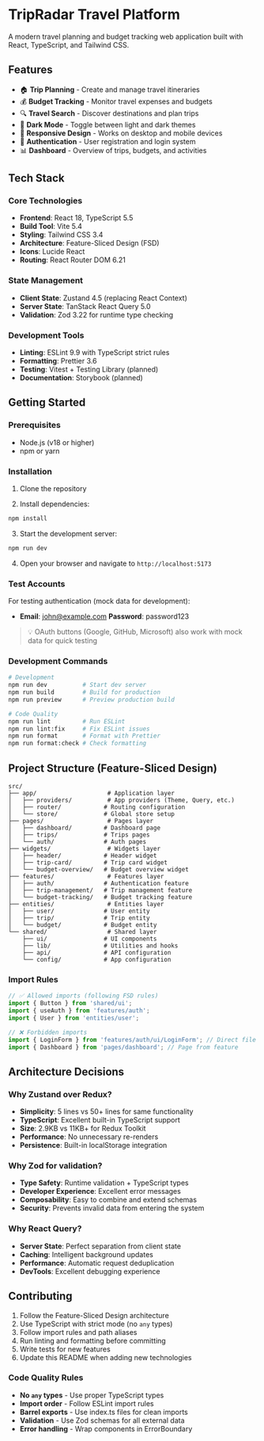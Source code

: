 # TripRadar Travel Platform

A modern travel planning and budget tracking web application built with React, TypeScript, and Tailwind CSS.

## Features

- 🏠 **Trip Planning** - Create and manage travel itineraries
- 💰 **Budget Tracking** - Monitor travel expenses and budgets
- 🔍 **Travel Search** - Discover destinations and plan trips
- 🌙 **Dark Mode** - Toggle between light and dark themes
- 📱 **Responsive Design** - Works on desktop and mobile devices
- 🔐 **Authentication** - User registration and login system
- 📊 **Dashboard** - Overview of trips, budgets, and activities

## Tech Stack

### Core Technologies

- **Frontend**: React 18, TypeScript 5.5
- **Build Tool**: Vite 5.4
- **Styling**: Tailwind CSS 3.4
- **Architecture**: Feature-Sliced Design (FSD)
- **Icons**: Lucide React
- **Routing**: React Router DOM 6.21

### State Management

- **Client State**: Zustand 4.5 (replacing React Context)
- **Server State**: TanStack React Query 5.0
- **Validation**: Zod 3.22 for runtime type checking

### Development Tools

- **Linting**: ESLint 9.9 with TypeScript strict rules
- **Formatting**: Prettier 3.6
- **Testing**: Vitest + Testing Library (planned)
- **Documentation**: Storybook (planned)

## Getting Started

### Prerequisites

- Node.js (v18 or higher)
- npm or yarn

### Installation

1. Clone the repository

2. Install dependencies:

```bash
npm install
```

3. Start the development server:

```bash
npm run dev
```

4. Open your browser and navigate to `http://localhost:5173`

### Test Accounts

For testing authentication (mock data for development):

- **Email**: john@example.com **Password**: password123

> 💡 OAuth buttons (Google, GitHub, Microsoft) also work with mock data for quick testing

### Development Commands

```bash
# Development
npm run dev          # Start dev server
npm run build        # Build for production
npm run preview      # Preview production build

# Code Quality
npm run lint         # Run ESLint
npm run lint:fix     # Fix ESLint issues
npm run format       # Format with Prettier
npm run format:check # Check formatting
```

## Project Structure (Feature-Sliced Design)

```
src/
├── app/                    # Application layer
│   ├── providers/          # App providers (Theme, Query, etc.)
│   ├── router/            # Routing configuration
│   └── store/             # Global store setup
├── pages/                  # Pages layer
│   ├── dashboard/         # Dashboard page
│   ├── trips/             # Trips pages
│   └── auth/              # Auth pages
├── widgets/                # Widgets layer
│   ├── header/            # Header widget
│   ├── trip-card/         # Trip card widget
│   └── budget-overview/   # Budget overview widget
├── features/               # Features layer
│   ├── auth/              # Authentication feature
│   ├── trip-management/   # Trip management feature
│   └── budget-tracking/   # Budget tracking feature
├── entities/               # Entities layer
│   ├── user/              # User entity
│   ├── trip/              # Trip entity
│   └── budget/            # Budget entity
└── shared/                 # Shared layer
    ├── ui/                # UI components
    ├── lib/               # Utilities and hooks
    ├── api/               # API configuration
    └── config/            # App configuration
```

### Import Rules

```typescript
// ✅ Allowed imports (following FSD rules)
import { Button } from 'shared/ui';
import { useAuth } from 'features/auth';
import { User } from 'entities/user';

// ❌ Forbidden imports
import { LoginForm } from 'features/auth/ui/LoginForm'; // Direct file import
import { Dashboard } from 'pages/dashboard'; // Page from feature
```

## Architecture Decisions

### Why Zustand over Redux?

- **Simplicity**: 5 lines vs 50+ lines for same functionality
- **TypeScript**: Excellent built-in TypeScript support
- **Size**: 2.9KB vs 11KB+ for Redux Toolkit
- **Performance**: No unnecessary re-renders
- **Persistence**: Built-in localStorage integration

### Why Zod for validation?

- **Type Safety**: Runtime validation + TypeScript types
- **Developer Experience**: Excellent error messages
- **Composability**: Easy to combine and extend schemas
- **Security**: Prevents invalid data from entering the system

### Why React Query?

- **Server State**: Perfect separation from client state
- **Caching**: Intelligent background updates
- **Performance**: Automatic request deduplication
- **DevTools**: Excellent debugging experience

## Contributing

1. Follow the Feature-Sliced Design architecture
2. Use TypeScript with strict mode (no `any` types)
3. Follow import rules and path aliases
4. Run linting and formatting before committing
5. Write tests for new features
6. Update this README when adding new technologies

### Code Quality Rules

- **No `any` types** - Use proper TypeScript types
- **Import order** - Follow ESLint import rules
- **Barrel exports** - Use index.ts files for clean imports
- **Validation** - Use Zod schemas for all external data
- **Error handling** - Wrap components in ErrorBoundary
